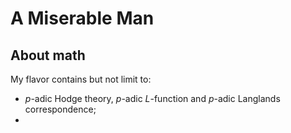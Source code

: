 # A Miserable Man
## About math
My flavor contains but not limit to:
- _p_-adic Hodge theory, _p_-adic _L_-function and _p_-adic Langlands correspondence;
-
